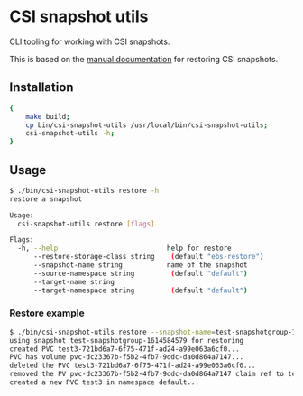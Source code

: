 # CSI snapshot utils

CLI tooling for working with CSI snapshots.

This is based on the [manual documentation](https://insight.avisi.nl/confluence/display/AME/how-to+restore+a+snapshot+to+a+new+namespace) for restoring CSI snapshots.

## Installation

```bash
{
    make build;
    cp bin/csi-snapshot-utils /usr/local/bin/csi-snapshot-utils;
    csi-snapshot-utils -h;
}
```

## Usage

```bash
$ ./bin/csi-snapshot-utils restore -h
restore a snapshot

Usage:
  csi-snapshot-utils restore [flags]

Flags:
  -h, --help                           help for restore
      --restore-storage-class string    (default "ebs-restore")
      --snapshot-name string           name of the snapshot
      --source-namespace string         (default "default")
      --target-name string             
      --target-namespace string         (default "default")
```

### Restore example

```bash
$ ./bin/csi-snapshot-utils restore --snapshot-name=test-snapshotgroup-1614584579 --target-name=test3 --target-namespace=default
using snapshot test-snapshotgroup-1614584579 for restoring
created PVC test3-721bd6a7-6f75-471f-ad24-a99e063a6cf0...
PVC has volume pvc-dc23367b-f5b2-4fb7-9ddc-da0d864a7147...
deleted the PVC test3-721bd6a7-6f75-471f-ad24-a99e063a6cf0...
removed the PV pvc-dc23367b-f5b2-4fb7-9ddc-da0d864a7147 claim ref to test3-721bd6a7-6f75-471f-ad24-a99e063a6cf0...
created a new PVC test3 in namespace default...
```

